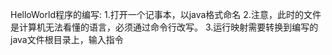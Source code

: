 HelloWorld程序的编写:
1.打开一个记事本，以java格式命名
2.注意，此时的文件是计算机无法看懂的语言，必须通过命令行改写。
3.运行映射需要转换到编写的java文件根目录上，输入指令
